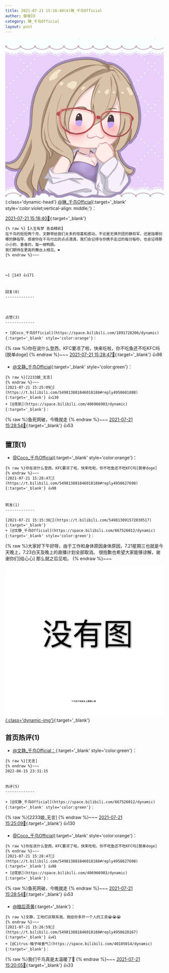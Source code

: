 ```yaml
---
title: 2021-07-21 15:18:40(4)琳_千鸟Official
author: 御坂IO
category: 琳_千鸟Official
layout: post
---
```


![img](/images/c0a88f85ebd0d056f37b114e0748e69556c8b488.jpg){:class='dynamic-head'}
[@琳_千鸟Official](https://space.bilibili.com/1620923329/dynamic){:target='_blank' style='color:violet;vertical-align: middle;'}：

[2021-07-21 15:18:40🔗](https://t.bilibili.com/549813881846018188){:target='_blank'}

~~~
{% raw %}【人生有梦 各自精彩】
在千鸟的短短两个月，文静带给我们太多的惊喜和感动，不论是无惧开团的静将军，还是指哪创哪的静指导，感谢你在千鸟付出的点点滴滴，我们会记得与你携手走过的每分每秒，也会记得那小小的、香香的，每一根鸭肠。
我们期待在更高的舞台上相见。❤️
{% endraw %}~~~



↪️1 💬143 👍171


回复(0)
-------------



点赞(3)
-------------

+ [@Coco_千鸟Official](https://space.bilibili.com/1891728206/dynamic){:target='_blank' style='color:orange'}：
~~~
{% raw %}你在说什么登西，KFC要凉了啦，快来吃啦，你不吃鱼还不吃KFC吗[脱单doge]
{% endraw %}~~~
[2021-07-21 15:28:47🔗](https://t.bilibili.com/549813881846018188#reply4958627698){:target='_blank'} 👍98
+ [@文静_千鸟Official](https://space.bilibili.com/667526012/dynamic){:target='_blank' style='color:green'}：
~~~
{% raw %}[2233娘_无言]
{% endraw %}~~~
[2021-07-21 15:25:09🔗](https://t.bilibili.com/549813881846018188#reply4958601888){:target='_blank'} 👍130
+ [@芜航](https://space.bilibili.com/406966903/dynamic){:target='_blank'}：
~~~
{% raw %}鱼死网破，今晚就走
{% endraw %}~~~
[2021-07-21 15:28:54🔗](https://t.bilibili.com/549813881846018188#reply4958618631){:target='_blank'} 👍53


置顶(1)
-------------

+ [@Coco_千鸟Official](https://space.bilibili.com/1891728206/dynamic){:target='_blank' style='color:orange'}：
~~~
{% raw %}你在说什么登西，KFC要凉了啦，快来吃啦，你不吃鱼还不吃KFC吗[脱单doge]
{% endraw %}~~~
[2021-07-21 15:28:47🔗](https://t.bilibili.com/549813881846018188#reply4958627698){:target='_blank'} 👍98


转发(1)
-------------

[2021-07-21 15:15:36🔗](https://t.bilibili.com/549813091572030517){:target='_blank'}
+ [@文静_千鸟Official](https://space.bilibili.com/667526012/dynamic){:target='_blank' style='color:green'}：
~~~
{% raw %}大家好下午好呀，由于工作和身体原因身体原因，7.21星期三也就是今天晚上，7.23白天及晚上的直播计划全部取消。
很抱歉也希望大家能够谅解，谢谢你们[给心心]
那么就之后见啦。
{% endraw %}~~~


[![img](/images/336b2ff8c8b0ebccf771e0abcecbc275f0a36b96.png){:class='dynamic-img'}](/images/336b2ff8c8b0ebccf771e0abcecbc275f0a36b96.png){:target='_blank'}




首页热评(1)
-------------

+ [@文静_千鸟Official：](https://space.bilibili.com/667526012/dynamic){:target='_blank' style='color:green'}：
~~~
{% raw %}[无言]
{% endraw %}~~~
2022-06-15 23:31:15


热评(5)
-------------

+ [@文静_千鸟Official](https://space.bilibili.com/667526012/dynamic){:target='_blank' style='color:green'}：
~~~
{% raw %}[2233娘_无言]
{% endraw %}~~~
[2021-07-21 15:25:09🔗](https://t.bilibili.com/549813881846018188#reply4958601888){:target='_blank'} 👍130
+ [@Coco_千鸟Official](https://space.bilibili.com/1891728206/dynamic){:target='_blank' style='color:orange'}：
~~~
{% raw %}你在说什么登西，KFC要凉了啦，快来吃啦，你不吃鱼还不吃KFC吗[脱单doge]
{% endraw %}~~~
[2021-07-21 15:28:47🔗](https://t.bilibili.com/549813881846018188#reply4958627698){:target='_blank'} 👍98
+ [@芜航](https://space.bilibili.com/406966903/dynamic){:target='_blank'}：
~~~
{% raw %}鱼死网破，今晚就走
{% endraw %}~~~
[2021-07-21 15:28:54🔗](https://t.bilibili.com/549813881846018188#reply4958618631){:target='_blank'} 👍53
+ [@暗后茶黄](https://space.bilibili.com/5692272/dynamic){:target='_blank'}：
~~~
{% raw %}文静，工地打灰联系我，我给你多开一个人的工资😭😭😭
{% endraw %}~~~
[2021-07-21 15:26:59🔗](https://t.bilibili.com/549813881846018188#reply4958620167){:target='_blank'} 👍41
+ [@Citrus-柚子味香气](https://space.bilibili.com/40185014/dynamic){:target='_blank'}：
~~~
{% raw %}我们千鸟真是太温暖了🥶
{% endraw %}~~~
[2021-07-21 15:20:05🔗](https://t.bilibili.com/549813881846018188#reply4958577971){:target='_blank'} 👍33


